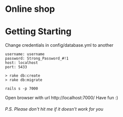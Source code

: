# Online shop

# Getting Starting
Change credentials in config/database.yml to another

```
username: username
password: Strong_Password_#!1
host: localhost
port: 5433
```
```
> rake db:create
> rake db:migrate
```
```
rails s -p 7000
```
Open browser with url http://localhost:7000/
Have fun :)


###### P.S. Please don't hit me if it doesn't work for you
